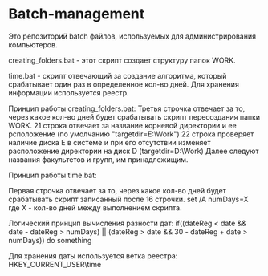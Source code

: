 # Batch-management
Это репозиторий batch файлов, используемых для администрирования компьютеров.

creating_folders.bat - этот скрипт создает структуру папок WORK. 

time.bat - скрипт отвечающий за создание алгоритма, который срабатывает один раз в определенное кол-во дней. Для хранения информации используется реестр.



Принцип работы creating_folders.bat:
Третья строчка отвечает за то, через какое кол-во дней будет срабатывать скрипт пересоздания папки WORK.
21 строка отвечает за название корневой директории и ее рсположение (по умолчанию "targetdir=E:\Work")
22 строка проверяет наличие диска E в системе и при его отсутствии изменяет расположение директории на диск D (targetdir=D:\Work)
Далее следуют названия факультетов и групп, им принадлежищим.




Принцип работы time.bat:

Первая строчка отвечает за то, через какое кол-во дней будет срабатывать скрипт записанный после 16 строчки.
set /A numDays=X
где X - кол-во дней между выполнением скрипта.

Логический принцип вычисления разности дат:
if((dateReg < date && date - dateReg > numDays) || (dateReg > date && 30 - dateReg + date > numDays)) do something

Для хранения даты используется ветка реестра: HKEY_CURRENT_USER\time
